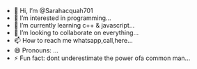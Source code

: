 - 👋 Hi, I’m @Sarahacquah701
- 👀 I’m interested in programming...
- 🌱 I’m currently learning c++ & javascript...
- 💞️ I’m looking to collaborate on everything...
- 📫 How to reach me whatsapp,call,here...
- 😄 Pronouns: ...
- ⚡ Fun fact: dont underestimate the power ofa common man...

<!---
Sarahacquah701/Sarahacquah701 is a ✨ special ✨ repository because its `README.md` (this file) appears on your GitHub profile.
You can click the Preview link to take a look at your changes.
--->

